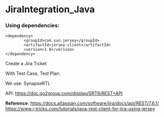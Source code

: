 # JiraIntegration_Java

### Using dependencies: ###


```
<dependency>
        <groupId>com.sun.jersey</groupId>
        <artifactId>jersey-client</artifactId>
        <version>1.8</version>
</dependency>
```
   

Create a Jira Ticket

With Test Case, Test Plan.

We use: SynapseRTL

API:  https://doc.go2group.com/display/SRT6/REST+API


**Reference**:
https://docs.atlassian.com/software/jira/docs/api/REST/7.6.1/
https://www.j-tricks.com/tutorials/java-rest-client-for-jira-using-jersey
